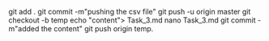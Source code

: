 git add .
git commit -m"pushing the csv file"
git push -u origin master
git checkout -b temp
echo "content"> Task_3.md
nano Task_3.md
git commit -m"added  the content"
git push origin temp.
